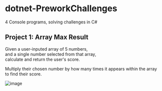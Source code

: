 # dotnet-PreworkChallenges
4 Console programs, solving challenges in C#

## Project 1: Array Max Result
Given a user-inputed array of 5 numbers,  
and a single number selected from that array,  
calculate and return the user's score.  
  
Multiply their chosen number by how many times it appears within the array to find their score.

![image](https://user-images.githubusercontent.com/31331154/76210883-42c55600-61c2-11ea-9833-1ad97810d2a1.png)
